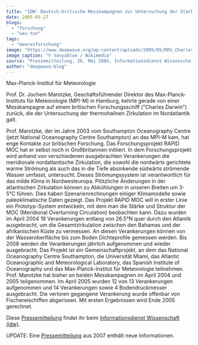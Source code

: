 ```yaml
---
title: "IDW: Deutsch-britische Messkampagnen zur Untersuchung der Stärke des \"Golfstroms\""
date: 2005-05-27
blogs: 
  - "forschung"
  - "was-tun"
tags: 
  - "meeresforschung"
image: "https://www.deepwave.org/wp-content/uploads/2005/05/RRS_Charles_Darwin-2.jpg"
image_caption: "© Vanyablue / Wikimedia"
source: "Pressemitteilung, 26. Mai 2005, Informationsdienst Wissenschaft"
author: "deepwave-blog"
---
```


Max-Planck-Institut für Meteorologie

Prof. Dr. Jochem Marotzke, Geschäftsführender Direktor des Max-Planck-Instituts für Meteorologie (MPI-M) in Hamburg, kehrte gerade von einer Messkampagne auf einem britischen Forschungsschiff ("Charles Darwin") zurück, die der Untersuchung der thermohalinen Zirkulation im Nordatlantik galt.

Prof. Marotzke, der im Jahre 2003 vom Southampton Oceanography Centre (jetzt National Oceanography Centre Southampton) an das MPI-M kam, hat enge Kontakte zur britischen Forschung. Das Forschungsprojekt RAPID MOC hat er selbst noch in Großbritannien initiiert. In dem Forschungsprojekt wird anhand von verschiedenen ausgebrachten Verankerungen die meridionale nordatlantische Zirkulation, die sowohl die nordwärts gerichtete warme Strömung als auch das in die Tiefe absinkende südwärts strömende Wasser umfasst, untersucht. Dieses Strömungssystem ist verantwortlich für das milde Klima in Nordwesteuropa. Plötzliche Änderungen in der atlantischen Zirkulation können zu Abkühlungen in unseren Breiten um 3-5°C führen. Dies haben Szenarienrechnungen einiger Klimamodelle sowie paleoklimatische Daten gezeigt. Das Projekt RAPID MOC will in erster Linie ein Prototyp-System entwickeln, mit dem man die Stärke und Struktur der MOC (Meridional Overturning Circulation) beobachten kann. Dazu wurden im April 2004 19 Verankerungen entlang von 26.5°N quer durch den Atlantik ausgebracht, um die Gesamtzirkulation zwischen den Bahamas und der afrikanischen Küste zu vermessen. An diesen Verankerungen können von der Wasseroberfläche bis zum Boden Dichteprofile gemessen werden. Bis 2008 werden die Verankerungen jährlich aufgenommen und wieder ausgebracht. Das Projekt ist ein Gemeinschaftprojekt, an dem das National Oceanography Centre Southampton, die Universität Miami, das Atlantic Oceanographic and Meteorological Laboratory, das Spanish Institute of Oceanography und das Max-Planck-Institut für Meteorologie teilnehmen. Prof. Marotzke hat bisher an beiden Messkampagnen im April 2004 und 2005 teilgenommen. Im April 2005 wurden 12 von 13 Verankerungen aufgenommen und 14 Verankerungen sowie 4 Bodendruckmesser ausgebracht. Die verloren gegangene Verankerung wurde offenbar von Fischereischiffen abgerissen. Mit ersten Ergebnissen wird Ende 2005 gerechnet.

Diese [Pressemitteilung](https://idw-online.de/de/news113925) findet ihr beim [Informationsdienst Wissenschaft (idw)](https://idw-online.de/de/).

UPDATE: Eine [Pressemitteilung](http://www.schattenblick.de/infopool/natur/klima/nkfor184.html) aus 2007 enthält neue Informationen.
